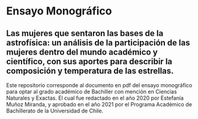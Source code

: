 # Ensayo Monográfico
## Las mujeres que sentaron las bases de la astrofísica: un análisis de la participación de las mujeres dentro del mundo académico y científico, con sus aportes para describir la composición y temperatura de las estrellas.

Este repositorio corresponde al documento en pdf del ensayo monográfico para optar al grado académico de Bachiller con mención en Ciencias Naturales y Exactas. El cual fue redactado en el año 2020 por Estefanía Muñoz Miranda, y aprobado en el año 2021 por el Programa Académico de Bachillerato de la Universidad de Chile.
